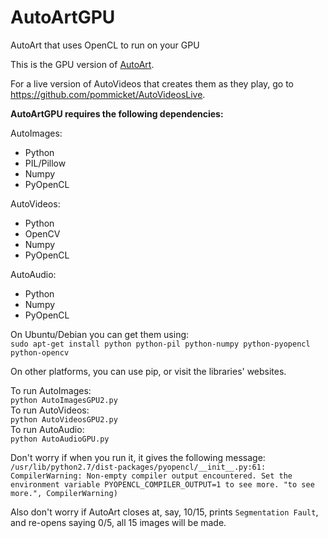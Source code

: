 # AutoArtGPU
AutoArt that uses OpenCL to run on your GPU

This is the GPU version of [AutoArt](https://github.com/pommicket/AutoArt).

For a live version of AutoVideos that creates them as they play, go to https://github.com/pommicket/AutoVideosLive.

**AutoArtGPU requires the following dependencies:**

AutoImages:
- Python
- PIL/Pillow
- Numpy
- PyOpenCL

AutoVideos:
- Python
- OpenCV
- Numpy
- PyOpenCL

AutoAudio:
- Python
- Numpy
- PyOpenCL

On Ubuntu/Debian you can get them using:  
`sudo apt-get install python python-pil python-numpy python-pyopencl python-opencv`

On other platforms, you can use pip, or visit the libraries' websites.

To run AutoImages:  
`python AutoImagesGPU2.py`  
To run AutoVideos:  
`python AutoVideosGPU2.py`  
To run AutoAudio:  
`python AutoAudioGPU.py`

Don't worry if when you run it, it gives the following message:  
`/usr/lib/python2.7/dist-packages/pyopencl/__init__.py:61: CompilerWarning: Non-empty compiler output encountered. Set the environment variable PYOPENCL_COMPILER_OUTPUT=1 to see more. "to see more.", CompilerWarning)`

Also don't worry if AutoArt closes at, say, 10/15, prints `Segmentation Fault`, and re-opens saying 0/5, all 15 images will be made.
